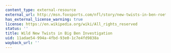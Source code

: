 ```yaml
---
content_type: external-resource
external_url: http://msn.foxsports.com/nfl/story/new-twists-in-ben-roethlisberger-sexual-assault-case-041610
has_external_license_warning: true
license: https://en.wikipedia.org/wiki/All_rights_reserved
status: ''
title: Wild New Twists in Big Ben Investigation
uid: 11adae54-994a-4fbd-93e0-1c7e4fd9838a
wayback_url: ''
---
```

